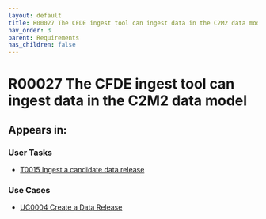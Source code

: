 ```yaml
---
layout: default
title: R00027 The CFDE ingest tool can ingest data in the C2M2 data model
nav_order: 3
parent: Requirements
has_children: false
---
```


# R00027 The CFDE ingest tool can ingest data in the C2M2 data model

## Appears in:


### User Tasks

-   [T0015 Ingest a candidate data release](../user-tasks/t0015-ingest-candidate-data-release.md)

### Use Cases

-   [UC0004 Create a Data Release](../use-cases/uc0004-create-a-data-release.md)
